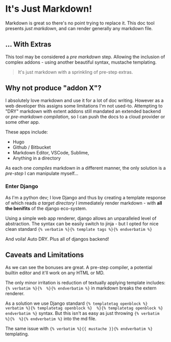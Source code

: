 # It's Just Markdown!

Markdown is great so there's no point trying to replace it. This doc tool presents _just markdown_, and can render generally any markdown file.


## ... With Extras

This tool may be considered a _pre markdown_ step. Allowing the inclusion of complex addons - using another beautiful syntax, mustache templating.

> It's just markdown with a sprinkling of pre-step extras.


## Why not produce "addon X"?

I absolutely love markdown and use it for a lot of doc writing. However as a web developer this assigns some limitations I'm not used-to. Attempting to "DRY" markdown with extent addons still mandated an extended backend or _pre-markdown compilation_, so I can push the docs to a cloud provider or some other app.

These apps include:

+ Hugo
+ Github / Bitbucket
+ Markdown Editor, VSCode, Sublime,
+ Anything in a directory

As each one _compiles_ markdown in a different manner, the only solution is a _pre-step_ I can manipulate myself...


### Enter Django

As I'm a python dev; I love Django and thus by creating a template response of which reads _a target directory_ I immediately render markdown - with **all the benifits** of the django eco-system.

Using a simple web app renderer, django allows an unparalleled level of abstraction. The syntax can be easily switch to jinja - but I opted for nice clean standard `{% verbatim %}{% template tags %}{% endverbatim %}`

And voila! Auto DRY. Plus all of djangos backend!


## Caveats and Limitations

As we can see the bonuses are great. A pre-step compiler, a potential builtin editor and it'll work on any HTML or MD.

The only minor irritation is reduction of textually applying template includes: `{% verbatim %}{%  %}{% endverbatim %}` in markdown breaks the extern renderer.

As a solution we use Django standard `{% templatetag openblock %} verbatim %}{% templatetag openblock %}  %}{% templatetag openblock %} endverbatim %}` syntax. But this isn't as easy as just throwing `{% verbatim %}{%  %}{% endverbatim %}`  into the md file.

The same issue with `{% verbatim %}{{ mustache }}{% endverbatim %}` templating.